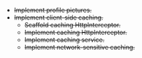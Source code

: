 * ~~Implement profile pictures.~~
* ~~Implement client-side caching.~~
    * ~~Scaffold caching HttpInterceptor.~~
    * ~~Implement caching HttpInterceptor.~~
    * ~~Implement caching service.~~
    * ~~Implement network-sensitive caching.~~

